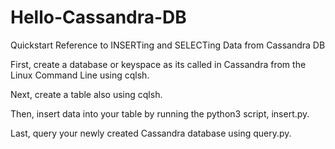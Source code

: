 # Hello-Cassandra-DB
Quickstart Reference to INSERTing and SELECTing Data from Cassandra DB

First, create a database or keyspace as its called in Cassandra from the Linux Command Line using cqlsh. 

Next, create a table also using cqlsh.

Then, insert data into your table by running the python3 script, insert.py.

Last, query your newly created Cassandra database using query.py.
